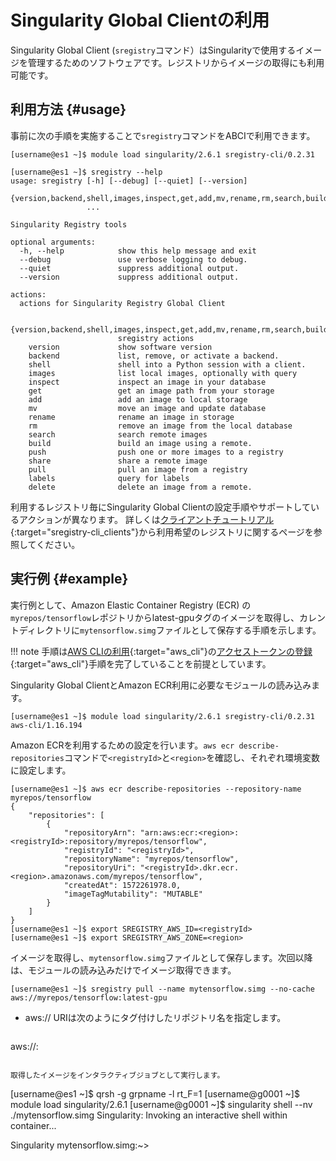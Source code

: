 # Singularity Global Clientの利用

Singularity Global Client (``sregistry``コマンド）はSingularityで使用するイメージを管理するためのソフトウェアです。レジストリからイメージの取得にも利用可能です。


## 利用方法 {#usage}
事前に次の手順を実施することで``sregistry``コマンドをABCIで利用できます。

```
[username@es1 ~]$ module load singularity/2.6.1 sregistry-cli/0.2.31
```

```
[username@es1 ~]$ sregistry --help
usage: sregistry [-h] [--debug] [--quiet] [--version]
                 {version,backend,shell,images,inspect,get,add,mv,rename,rm,search,build,push,share,pull,labels,delete}
                 ...

Singularity Registry tools

optional arguments:
  -h, --help            show this help message and exit
  --debug               use verbose logging to debug.
  --quiet               suppress additional output.
  --version             suppress additional output.

actions:
  actions for Singularity Registry Global Client

  {version,backend,shell,images,inspect,get,add,mv,rename,rm,search,build,push,share,pull,labels,delete}
                        sregistry actions
    version             show software version
    backend             list, remove, or activate a backend.
    shell               shell into a Python session with a client.
    images              list local images, optionally with query
    inspect             inspect an image in your database
    get                 get an image path from your storage
    add                 add an image to local storage
    mv                  move an image and update database
    rename              rename an image in storage
    rm                  remove an image from the local database
    search              search remote images
    build               build an image using a remote.
    push                push one or more images to a registry
    share               share a remote image
    pull                pull an image from a registry
    labels              query for labels
    delete              delete an image from a remote.
```

利用するレジストリ毎にSingularity Global Clientの設定手順やサポートしているアクションが異なります。
詳しくは[クライアントチュートリアル](https://singularityhub.github.io/sregistry-cli/clients){:target="sregistry-cli_clients"}から利用希望のレジストリに関するページを参照してください。 


## 実行例 {#example}
実行例として、Amazon Elastic Container Registry (ECR) の``myrepos/tensorflow``レポジトリからlatest-gpuタグのイメージを取得し、カレントディレクトリに``mytensorflow.simg``ファイルとして保存する手順を示します。


!!! note
    手順は[AWS CLIの利用](/tips/awscli/){:target="aws_cli"}の[アクセストークンの登録](/tips/awscli/#_2){:target="aws_cli"}手順を完了していることを前提としています。


Singularity Global ClientとAmazon ECR利用に必要なモジュールの読み込みます。
```
[username@es1 ~]$ module load singularity/2.6.1 sregistry-cli/0.2.31 aws-cli/1.16.194
```


Amazon ECRを利用するための設定を行います。``aws ecr describe-repositories``コマンドで``<registryId>``と``<region>``を確認し、それぞれ環境変数に設定します。
```
[username@es1 ~]$ aws ecr describe-repositories --repository-name myrepos/tensorflow
{
    "repositories": [
        {
            "repositoryArn": "arn:aws:ecr:<region>:<registryId>:repository/myrepos/tensorflow",
            "registryId": "<registryId>",
            "repositoryName": "myrepos/tensorflow",
            "repositoryUri": "<registryId>.dkr.ecr.<region>.amazonaws.com/myrepos/tensorflow",
            "createdAt": 1572261978.0,
            "imageTagMutability": "MUTABLE"
        }
    ]
}
[username@es1 ~]$ export SREGISTRY_AWS_ID=<registryId>
[username@es1 ~]$ export SREGISTRY_AWS_ZONE=<region>
```

イメージを取得し、``mytensorflow.simg``ファイルとして保存します。次回以降は、モジュールの読み込みだけでイメージ取得できます。

```
[username@es1 ~]$ sregistry pull --name mytensorflow.simg --no-cache aws://myrepos/tensorflow:latest-gpu
```

* aws:// URIは次のようにタグ付けしたリポジトリ名を指定します。
  ```
aws://<repositoryName>:<imageTag>
  ```

取得したイメージをインタラクティブジョブとして実行します。
```
[username@es1 ~]$ qrsh -g grpname -l rt_F=1
[username@g0001 ~]$ module load singularity/2.6.1
[username@g0001 ~]$ singularity shell --nv ./mytensorflow.simg
Singularity: Invoking an interactive shell within container...

Singularity mytensorflow.simg:~> 
```

